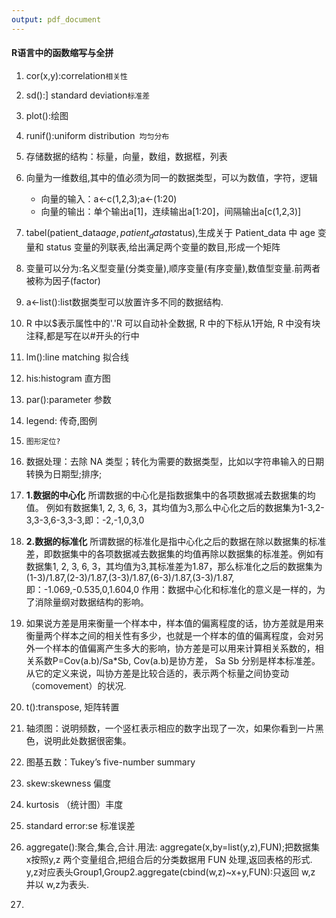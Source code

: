 ```yaml
---
output: pdf_document
---
```

#### R语言中的函数缩写与全拼

1. cor(x,y):correlation`相关性`
2. sd():] standard deviation`标准差`
3. plot():绘图
4. runif():uniform distribution` 均匀分布`
5. 存储数据的结构：标量，向量，数组，数据框，列表
6. 向量为一维数组,其中的值必须为同一的数据类型，可以为数值，字符，逻辑
	* 向量的输入：a<-c(1,2,3);a<-(1:20)
	* 向量的输出：单个输出a[1]，连续输出a[1:20]，间隔输出a[c(1,2,3)]

7. tabel(patient_data$age,patient_data$status),生成关于 Patient_data 中 age 变量和 status 变量的列联表,给出满足两个变量的数目,形成一个矩阵
8. 变量可以分为:名义型变量(分类变量),顺序变量(有序变量),数值型变量.前两者被称为因子(factor)
9. a<-list():list数据类型可以放置许多不同的数据结构.
10. R 中以$表示属性中的'.'R 可以自动补全数据, R 中的下标从1开始, R 中没有块注释,都是写在以#开头的行中
11. lm():line matching 拟合线
12. his:histogram 直方图
13. par():parameter 参数
14. legend: 传奇,图例
15. `图形定位?`
16. 数据处理：去除 NA 类型；转化为需要的数据类型，比如以字符串输入的日期转换为日期型;排序;
17. **1.数据的中心化**
所谓数据的中心化是指数据集中的各项数据减去数据集的均值。
例如有数据集1, 2, 3, 6, 3，其均值为3,那么中心化之后的数据集为1-3,2-3,3-3,6-3,3-3,即：-2,-1,0,3,0

18. **2.数据的标准化**
所谓数据的标准化是指中心化之后的数据在除以数据集的标准差，即数据集中的各项数据减去数据集的均值再除以数据集的标准差。例如有数据集1, 2, 3, 6, 3，其均值为3,其标准差为1.87，那么标准化之后的数据集为(1-3)/1.87,(2-3)/1.87,(3-3)/1.87,(6-3)/1.87,(3-3)/1.87,即：-1.069,-0.535,0,1.604,0
作用：数据中心化和标准化的意义是一样的，为了消除量纲对数据结构的影响。

19. 如果说方差是用来衡量一个样本中，样本值的偏离程度的话，协方差就是用来衡量两个样本之间的相关性有多少，也就是一个样本的值的偏离程度，会对另外一个样本的值偏离产生多大的影响，协方差是可以用来计算相关系数的，相关系数P=Cov(a.b)/Sa*Sb, Cov(a.b)是协方差， Sa Sb 分别是样本标准差。 
从它的定义来说，叫协方差是比较合适的，表示两个标量之间协变动（comovement）的状况.

20. t():transpose, 矩阵转置
21. 轴须图：说明频数，一个竖杠表示相应的数字出现了一次，如果你看到一片黑色，说明此处数据很密集。
22. 图基五数：Tukey’s five-number summary
23. skew:skewness 偏度
24. kurtosis （统计图）丰度
25. standard error:se 标准误差
26. aggregate():聚合,集合,合计.用法: aggregate(x,by=list(y,z),FUN);把数据集 x按照y,z 两个变量组合,把组合后的分类数据用 FUN 处理,返回表格的形式. y,z对应表头Group1,Group2.aggregate(cbind(w,z)~x+y,FUN):只返回 w,z 并以 w,z为表头.
27. 
